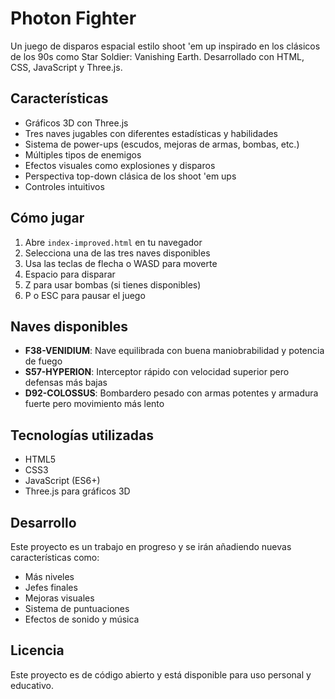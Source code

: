# Photon Fighter

Un juego de disparos espacial estilo shoot 'em up inspirado en los clásicos de los 90s como Star Soldier: Vanishing Earth. Desarrollado con HTML, CSS, JavaScript y Three.js.

## Características

- Gráficos 3D con Three.js
- Tres naves jugables con diferentes estadísticas y habilidades
- Sistema de power-ups (escudos, mejoras de armas, bombas, etc.)
- Múltiples tipos de enemigos
- Efectos visuales como explosiones y disparos
- Perspectiva top-down clásica de los shoot 'em ups
- Controles intuitivos

## Cómo jugar

1. Abre `index-improved.html` en tu navegador
2. Selecciona una de las tres naves disponibles
3. Usa las teclas de flecha o WASD para moverte
4. Espacio para disparar
5. Z para usar bombas (si tienes disponibles)
6. P o ESC para pausar el juego

## Naves disponibles

- **F38-VENIDIUM**: Nave equilibrada con buena maniobrabilidad y potencia de fuego
- **S57-HYPERION**: Interceptor rápido con velocidad superior pero defensas más bajas
- **D92-COLOSSUS**: Bombardero pesado con armas potentes y armadura fuerte pero movimiento más lento

## Tecnologías utilizadas

- HTML5
- CSS3
- JavaScript (ES6+)
- Three.js para gráficos 3D

## Desarrollo

Este proyecto es un trabajo en progreso y se irán añadiendo nuevas características como:
- Más niveles
- Jefes finales
- Mejoras visuales
- Sistema de puntuaciones
- Efectos de sonido y música

## Licencia

Este proyecto es de código abierto y está disponible para uso personal y educativo.
